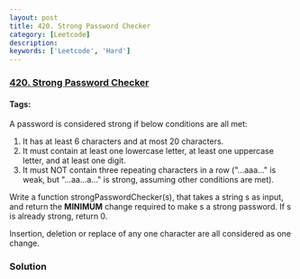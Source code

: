 ```yaml
---
layout: post
title: 420. Strong Password Checker
category: [Leetcode]
description: 
keywords: ['Leetcode', 'Hard']
---
```

### [420. Strong Password Checker](https://leetcode.com/problems/strong-password-checker)

#### Tags: 

<div class="content__u3I1 question-content__JfgR"><div><p>A password is considered strong if below conditions are all met:</p>
<ol>
<li> It has at least 6 characters and at most 20 characters. </li>
<li> It must contain at least one lowercase letter, at least one uppercase letter, and at least one digit. </li>
<li> It must NOT contain three repeating characters in a row ("...aaa..." is weak, but "...aa...a..." is strong, assuming other conditions are met). </li>
</ol>
<p>Write a function strongPasswordChecker(s), that takes a string s as input, and return the <b>MINIMUM</b> change required to make s a strong password. If s is already strong, return 0.</p>
<p>Insertion, deletion or replace of any one character are all considered as one change.</p></div></div>

### Solution
